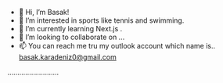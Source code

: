 - 👋 Hi, I’m Basak!
- 👀 I’m interested in sports like tennis and swimming.
- 🌱 I’m currently learning Next.js .
- 💞️ I’m looking to collaborate on ...
- 📫 You can reach me tru my outlook account which name is.. basak.karadeniz0@gmail.com

<!---
basakrdnz/basakrdnz is a ✨ special ✨ repository because its `README.md` (this file) appears on your GitHub profile.
You can click the Preview link to take a look at your changes.
--->


..........................
